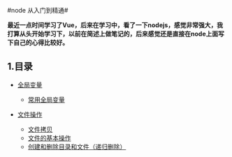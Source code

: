 #node 从入门到精通#
 
**最近一点时间学习了Vue，后来在学习中，看了一下nodejs，感觉非常强大，我打算从头开始学习下，以前在简述上做笔记的，后来感觉还是直接在node上面写下自己的心得比较好。**

## 1.目录 ##

* [全局变量](./)
    * [常用全局变量](./global/global.md)

* [文件操作](./)
    * [文件拷贝](.file/files.md)
    * [文件的基本操作](./file/files.md)
    * [创建和删除目录和文件（递归删除）](https://github.com/hpstream/node_project/blob/master/config.js)